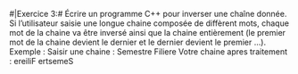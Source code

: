 #|Exercice 3:#
Écrire un programme C++ pour inverser une chaîne donnée. Si l’utilisateur saisie une
longue chaine composée de diffèrent mots, chaque mot de la chaine va être inversé
ainsi que la chaine entièrement (le premier mot de la chaine devient le dernier et le
dernier devient le premier …).
Exemple :
Saisir une chaine : Semestre Filiere
Votre chaine apres traitement : ereiliF ertsemeS